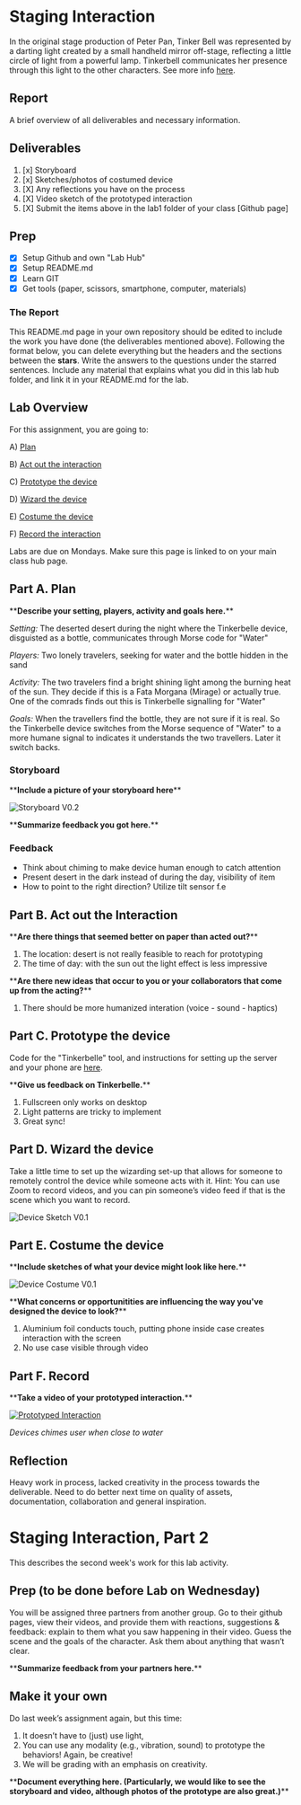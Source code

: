 # Staging Interaction

In the original stage production of Peter Pan, Tinker Bell was represented by a darting light created by a small handheld mirror off-stage, reflecting a little circle of light from a powerful lamp. Tinkerbell communicates her presence through this light to the other characters. See more info [here](https://en.wikipedia.org/wiki/Tinker_Bell).


## Report

A brief overview of all deliverables and necessary information.
## Deliverables

1. [x] Storyboard
2. [x] Sketches/photos of costumed device
3. [X] Any reflections you have on the process
4. [X] Video sketch of the prototyped interaction
5. [X] Submit the items above in the lab1 folder of your class [Github page]

## Prep

- [x] Setup Github and own "Lab Hub"
- [x] Setup README.md
- [x] Learn GIT
- [x] Get tools (paper, scissors, smartphone, computer, materials)

### The Report

This README.md page in your own repository should be edited to include the work you have done (the deliverables mentioned above). Following the format below, you can delete everything but the headers and the sections between the **stars**. Write the answers to the questions under the starred sentences. Include any material that explains what you did in this lab hub folder, and link it in your README.md for the lab.

## Lab Overview

For this assignment, you are going to:

A) [Plan](#part-a-plan)

B) [Act out the interaction](#part-b-act-out-the-interaction)

C) [Prototype the device](#part-c-prototype-the-device)

D) [Wizard the device](#part-d-wizard-the-device)

E) [Costume the device](#part-e-costume-the-device)

F) [Record the interaction](#part-f-record)

Labs are due on Mondays. Make sure this page is linked to on your main class hub page.

## Part A. Plan

\*\***Describe your setting, players, activity and goals here.**\*\*

_Setting:_ The deserted desert during the night where the Tinkerbelle device, disguisted as a bottle, communicates through Morse code for "Water"

_Players:_ Two lonely travelers, seeking for water and the bottle hidden in the sand

_Activity:_ The two travelers find a bright shining light among the burning heat of the sun. They decide if this is a Fata Morgana (Mirage) or actually true. One of the comrads finds out this is Tinkerbelle signalling for "Water"

_Goals:_ When the travellers find the bottle, they are not sure if it is real. So the Tinkerbelle device switches from the Morse sequence of "Water" to a more humane signal to indicates it understands the two travellers. Later it switch backs.

### Storyboard


\*\***Include a picture of your storyboard here**\*\*

![Storyboard V0.2](storyboard.jpg)

\*\***Summarize feedback you got here.**\*\*

### Feedback 

* Think about chiming to make device human enough to catch attention
* Present desert in the dark instead of during the day, visibility of item
* How to point to the right direction? Utilize tilt sensor f.e

## Part B. Act out the Interaction


\*\***Are there things that seemed better on paper than acted out?**\*\*

1. The location: desert is not really feasible to reach for prototyping
2. The time of day: with the sun out the light effect is less impressive

\*\***Are there new ideas that occur to you or your collaborators that come up from the acting?**\*\*

1. There should be more humanized interation (voice - sound - haptics)
## Part C. Prototype the device

Code for the "Tinkerbelle" tool, and instructions for setting up the server and your phone are [here](https://github.com/FAR-Lab/tinkerbelle).


\*\***Give us feedback on Tinkerbelle.**\*\*

1. Fullscreen only works on desktop
2. Light patterns are tricky to implement
3. Great sync!

## Part D. Wizard the device

Take a little time to set up the wizarding set-up that allows for someone to remotely control the device while someone acts with it. Hint: You can use Zoom to record videos, and you can pin someone’s video feed if that is the scene which you want to record.


![Device Sketch V0.1](product-sketch.jpg)

## Part E. Costume the device

\*\***Include sketches of what your device might look like here.**\*\*

![Device Costume V0.1](product-costume.jpg)

\*\***What concerns or opportunitities are influencing the way you've designed the device to look?**\*\*

1. Aluminium foil conducts touch, putting phone inside case creates interaction with the screen
2. No use case visible through video
## Part F. Record

\*\***Take a video of your prototyped interaction.**\*\*

[![Prototyped Interaction](http://img.youtube.com/vi/P7YwBlD_3rA/0.jpg)](https://youtu.be/P7YwBlD_3rA "Prototyped Interaction")



_Devices chimes user when close to water_
## Reflection

Heavy work in process, lacked creativity in the process towards the deliverable. Need to do better next time on quality of assets, documentation, collaboration and general inspiration. 
# Staging Interaction, Part 2

This describes the second week's work for this lab activity.

## Prep (to be done before Lab on Wednesday)

You will be assigned three partners from another group. Go to their github pages, view their videos, and provide them with reactions, suggestions & feedback: explain to them what you saw happening in their video. Guess the scene and the goals of the character. Ask them about anything that wasn’t clear.

\*\***Summarize feedback from your partners here.**\*\*

## Make it your own

Do last week’s assignment again, but this time:

1. It doesn’t have to (just) use light,
2. You can use any modality (e.g., vibration, sound) to prototype the behaviors! Again, be creative!
3. We will be grading with an emphasis on creativity.

\*\***Document everything here. (Particularly, we would like to see the storyboard and video, although photos of the prototype are also great.)**\*\*
